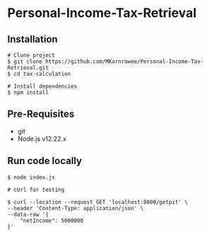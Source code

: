 # Personal-Income-Tax-Retrieval

## Installation
```shell
# Clone project
$ git clone https://github.com/MKarnrawee/Personal-Income-Tax-Retrieval.git
$ cd tax-calculation

# Install dependencies
$ npm install
```

## Pre-Requisites
* git
* Node.js v12.22.x

## Run code locally
```shell
$ node index.js

# cUrl for testing

$ curl --location --request GET 'localhost:8000/getpit' \
--header 'Content-Type: application/json' \
--data-raw '{
    "netIncome": 5000000
}'
```
